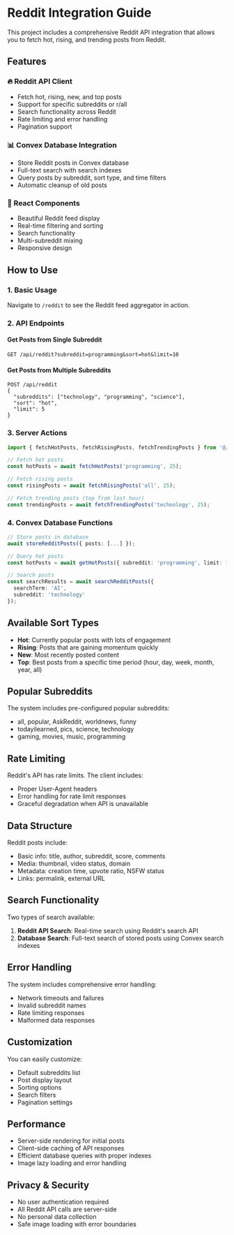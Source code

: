 # Reddit Integration Guide

This project includes a comprehensive Reddit API integration that allows you to fetch hot, rising, and trending posts from Reddit.

## Features

### 🔥 Reddit API Client
- Fetch hot, rising, new, and top posts
- Support for specific subreddits or r/all
- Search functionality across Reddit
- Rate limiting and error handling
- Pagination support

### 📊 Convex Database Integration
- Store Reddit posts in Convex database
- Full-text search with search indexes
- Query posts by subreddit, sort type, and time filters
- Automatic cleanup of old posts

### 🎨 React Components
- Beautiful Reddit feed display
- Real-time filtering and sorting
- Search functionality
- Multi-subreddit mixing
- Responsive design

## How to Use

### 1. Basic Usage

Navigate to `/reddit` to see the Reddit feed aggregator in action.

### 2. API Endpoints

#### Get Posts from Single Subreddit
```
GET /api/reddit?subreddit=programming&sort=hot&limit=10
```

#### Get Posts from Multiple Subreddits
```
POST /api/reddit
{
  "subreddits": ["technology", "programming", "science"],
  "sort": "hot",
  "limit": 5
}
```

### 3. Server Actions

```typescript
import { fetchHotPosts, fetchRisingPosts, fetchTrendingPosts } from '@/lib/reddit/reddit-actions';

// Fetch hot posts
const hotPosts = await fetchHotPosts('programming', 25);

// Fetch rising posts
const risingPosts = await fetchRisingPosts('all', 25);

// Fetch trending posts (top from last hour)
const trendingPosts = await fetchTrendingPosts('technology', 25);
```

### 4. Convex Database Functions

```typescript
// Store posts in database
await storeRedditPosts({ posts: [...] });

// Query hot posts
const hotPosts = await getHotPosts({ subreddit: 'programming', limit: 10 });

// Search posts
const searchResults = await searchRedditPosts({ 
  searchTerm: 'AI', 
  subreddit: 'technology' 
});
```

## Available Sort Types

- **Hot**: Currently popular posts with lots of engagement
- **Rising**: Posts that are gaining momentum quickly
- **New**: Most recently posted content
- **Top**: Best posts from a specific time period (hour, day, week, month, year, all)

## Popular Subreddits

The system includes pre-configured popular subreddits:
- all, popular, AskReddit, worldnews, funny
- todayilearned, pics, science, technology
- gaming, movies, music, programming

## Rate Limiting

Reddit's API has rate limits. The client includes:
- Proper User-Agent headers
- Error handling for rate limit responses
- Graceful degradation when API is unavailable

## Data Structure

Reddit posts include:
- Basic info: title, author, subreddit, score, comments
- Media: thumbnail, video status, domain
- Metadata: creation time, upvote ratio, NSFW status
- Links: permalink, external URL

## Search Functionality

Two types of search available:
1. **Reddit API Search**: Real-time search using Reddit's search API
2. **Database Search**: Full-text search of stored posts using Convex search indexes

## Error Handling

The system includes comprehensive error handling:
- Network timeouts and failures
- Invalid subreddit names
- Rate limiting responses
- Malformed data responses

## Customization

You can easily customize:
- Default subreddits list
- Post display layout
- Sorting options
- Search filters
- Pagination settings

## Performance

- Server-side rendering for initial posts
- Client-side caching of API responses
- Efficient database queries with proper indexes
- Image lazy loading and error handling

## Privacy & Security

- No user authentication required
- All Reddit API calls are server-side
- No personal data collection
- Safe image loading with error boundaries
